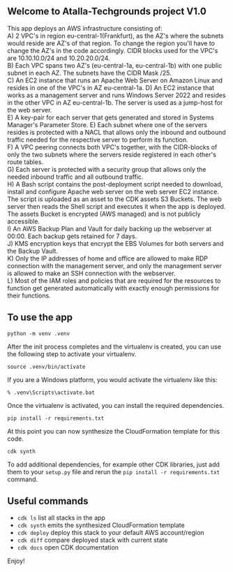 
## Welcome to Atalla-Techgrounds project V1.0

This app deploys an AWS infrastructure consisting of:  
A) 2 VPC's in region eu-central-1(Frankfurt), as the AZ's where the subnets would reside are AZ's of that region. To change the region you'll have to change the AZ's in the code accordingly. CIDR blocks used for the VPC's are 10.10.10.0/24 and 10.20.20.0/24.  
B) Each VPC spans two AZ's (eu-central-1a, eu-central-1b) with one public subnet in each AZ. The subnets have the CIDR Mask /25.  
C) An EC2 instance that runs an Apache Web Server on Amazon Linux and resides in one of the VPC's in AZ eu-central-1a.
D) An EC2 instance that works as a management server and runs Windows Server 2022 and resides in the other VPC in AZ eu-central-1b. The server is used as a jump-host for the web server.  
E) A key-pair for each server that gets generated and stored in Systems Manager's Parameter Store.
E) Each subnet where one of the servers resides is protected with a NACL that allows only the inbound and outbound traffic needed for the respective server to perform its function.  
F) A VPC peering connects both VPC's together, with the CIDR-blocks of only the two subnets where the servers reside registered in each other's route tables.  
G) Each server is protected with a security group that allows only the needed inbound traffic and all outbound traffic.  
H) A Bash script contains the post-deployment script needed to download, install and configure Apache web server on the web server EC2 instance. The script is uploaded as an asset to the CDK assets S3 Buckets. The web server then reads the Shell script and executes it when the app is deployed. The assets Bucket is encrypted (AWS managed) and is not publicly accessible.  
I) An AWS Backup Plan and Vault for daily backing up the webserver at 00:00. Each backup gets retained for 7 days.  
J) KMS encryption keys that encrypt the EBS Volumes for both servers and the Backup Vault.  
K) Only the IP addresses of home and office are allowed to make RDP connection with the management server, and only the management server is allowed to make an SSH connection with the webserver.  
L) Most of the IAM roles and policies that are required for the resources to function get generated automatically with exactly enough permissions for their functions.

## To use the app

```
python -m venv .venv
```

After the init process completes and the virtualenv is created, you can use the following
step to activate your virtualenv.

```
source .venv/bin/activate
```

If you are a Windows platform, you would activate the virtualenv like this:

```
% .venv\Scripts\activate.bat
```

Once the virtualenv is activated, you can install the required dependencies.

```
pip install -r requirements.txt
```

At this point you can now synthesize the CloudFormation template for this code.

```
cdk synth
```

To add additional dependencies, for example other CDK libraries, just add
them to your `setup.py` file and rerun the `pip install -r requirements.txt`
command.

## Useful commands

* `cdk ls`          list all stacks in the app
* `cdk synth`       emits the synthesized CloudFormation template
* `cdk deploy`      deploy this stack to your default AWS account/region
* `cdk diff`        compare deployed stack with current state
* `cdk docs`        open CDK documentation

Enjoy!
